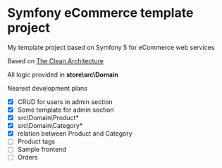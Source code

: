 # Symfony eCommerce template project

My template project based on Symfony 5 for eCommerce web services

Based on [The Clean Architecture](https://blog.cleancoder.com/uncle-bob/2012/08/13/the-clean-architecture.html)

All logic provided in **store\src\Domain**

Nearest development plans

- [x] CRUD for users in admin section
- [x] Some template for admin section
- [x] src\Domain\Product\*
- [x] src\Domain\Category\*
- [x] relation between Product and Category
- [ ] Product tags
- [ ] Sample frontend
- [ ] Orders